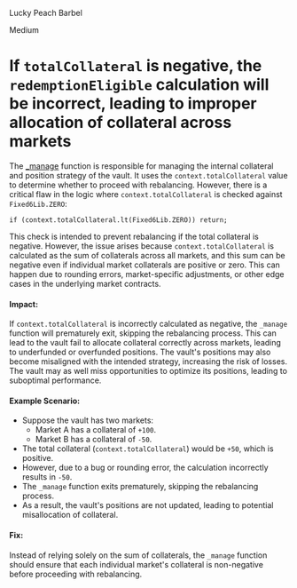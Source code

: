 Lucky Peach Barbel

Medium

# If `totalCollateral` is negative, the `redemptionEligible` calculation will be incorrect, leading to improper allocation of collateral across markets

The [_manage](https://github.com/sherlock-audit/2025-01-perennial-v2-4-update/blob/main/perennial-v2/packages/vault/contracts/Vault.sol#L434-L445) function is responsible for managing the internal collateral and position strategy of the vault. It uses the `context.totalCollateral` value to determine whether to proceed with rebalancing. However, there is a critical flaw in the logic where `context.totalCollateral` is checked against `Fixed6Lib.ZERO`:

```solidity
if (context.totalCollateral.lt(Fixed6Lib.ZERO)) return;
```

This check is intended to prevent rebalancing if the total collateral is negative. However, the issue arises because `context.totalCollateral` is calculated as the sum of collaterals across all markets, and this sum can be negative even if individual market collaterals are positive or zero. This can happen due to rounding errors, market-specific adjustments, or other edge cases in the underlying market contracts.

#### Impact:
If `context.totalCollateral` is incorrectly calculated as negative, the `_manage` function will prematurely exit, skipping the rebalancing process. This can lead to the vault fail to allocate collateral correctly across markets, leading to underfunded or overfunded positions. The vault's positions may also become misaligned with the intended strategy, increasing the risk of losses. The vault may as well miss opportunities to optimize its positions, leading to suboptimal performance.

#### Example Scenario:
- Suppose the vault has two markets:
  - Market A has a collateral of `+100`.
  - Market B has a collateral of `-50`.
- The total collateral (`context.totalCollateral`) would be `+50`, which is positive.
- However, due to a bug or rounding error, the calculation incorrectly results in `-50`.
- The `_manage` function exits prematurely, skipping the rebalancing process.
- As a result, the vault's positions are not updated, leading to potential misallocation of collateral.

#### Fix:
Instead of relying solely on the sum of collaterals, the `_manage` function should ensure that each individual market's collateral is non-negative before proceeding with rebalancing. 